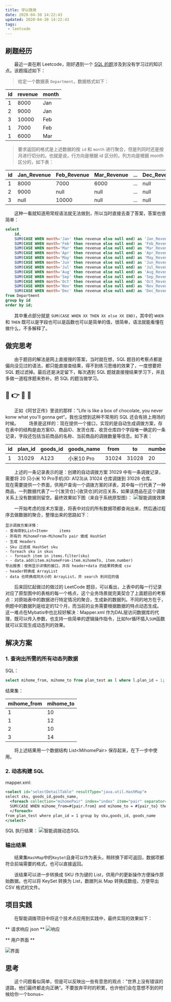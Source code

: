 ```yaml
---
title: 学以致用
date: 2020-04-30 14:22:43
updated: 2020-04-30 14:22:43
tags:
 - leetcode
---
```


## 刷题经历

&emsp;&emsp;最近一直在刷 Leetcode，刚好遇到一个 [SQL 的题](https://leetcode.com/problems/reformat-department-table/)涉及到没有学习过的知识点。该题描述如下：

> 给定一个数据表 `Department`，数据格式如下：

| id | revenue | month |
|--|----|----|
|1|8000|Jan|
|2|9000|Jan|
|3|10000|Feb|
|1|7000|Feb|
|1|6000|Mar|

> 要求返回的格式是上述数据的按 `id` 和 `month` 进行聚合，但是列同时还是按月进行切分的。也就是说，行方向是根据 id 区分的，列方向是根据 month 区分的，如下表：
<!-- more -->
|id|Jan_Revenue|Feb_Revenue|Mar_Revenue|...|Dec_Revenue|
|-|--|--|--|-|--|
|1|8000|7000|6000|...|null|
|2|9000|null|null|...|null|
|3|null|10000|null|...|null|

&emsp;&emsp;这种一看就知道用常规语法就无法做到，所以当时直接去查了答案，答案也很简单：

``` sql
select
    id,
    SUM(CASE WHEN month='Jan' then revenue else null end) as 'Jan_Revenue',
    SUM(CASE WHEN month='Feb' then revenue else null end) as 'Feb_Revenue',
    SUM(CASE WHEN month='Mar' then revenue else null end) as 'Mar_Revenue',
    SUM(CASE WHEN month='Apr' then revenue else null end) as 'Apr_Revenue',
    SUM(CASE WHEN month='May' then revenue else null end) as 'May_Revenue',
    SUM(CASE WHEN month='Jun' then revenue else null end) as 'Jun_Revenue',
    SUM(CASE WHEN month='Jul' then revenue else null end) as 'Jul_Revenue',
    SUM(CASE WHEN month='Aug' then revenue else null end) as 'Aug_Revenue',
    SUM(CASE WHEN month='Sep' then revenue else null end) as 'Sep_Revenue',
    SUM(CASE WHEN month='Oct' then revenue else null end) as 'Oct_Revenue',
    SUM(CASE WHEN month='Nov' then revenue else null end) as 'Nov_Revenue',
    SUM(CASE WHEN month='Dec' then revenue else null end) as 'Dec_Revenue'
from Department
group by id
order by id;
```
&emsp;&emsp;其中重点部分就是 `SUM(CASE WHEN XX THEN XX else XX END)`，其中的 `WHEN` 和 `THEN` 既可以是字段也可以是函数也可以是简单的值，很简单，语法就能看懂在做什么，不多解释了。

## 做完思考

&emsp;&emsp;由于题目的解法是网上直接搜的答案，当时就在想，SQL 题目的考察点都是偏向没见过的语法，都只能直接查结果，得不到练习思维的效果了，一度想要把 SQL 题过滤掉。最后还是决定留下，每次遇到 SQL 题就直接搜结果学习下，并且多做一道程序题来弥补。把 SQL 的题当做学习。

## 🤟 👉 🎁 🍫

&emsp;&emsp;正如《阿甘正传》里说的那样：”Life is like a box of chocolate, you never konw what you'll gonna get“。我也没想到这种不常用的 SQL 还会有排上用场的时候。
&emsp;&emsp;场景是这样的：现在提供一个接口，实现的是自动生成调拨方案，存在表中的结构是由方案ID、商品ID、发货仓库、收货仓库四个字段唯一确定的一条记录，字段还包括当前商品的名称、当前商品的调拨数量等信息。如下表：

|id|plan_id|goods_id|goods_name|from|to|number|
|--|--|--|---|--|--|--|
|1|31029|A123|小米10 Pro|31024|31028|20|

&emsp;&emsp;上述的一条记录表示的是：创建的自动调拨方案 31029 中有一条调拨记录，需要将 20 只小米 10 Pro手机(ID: A123)从 31024 仓库调拨到 31028 仓库。
&emsp;&emsp;现在需要提供一个界面，供用户查询一个调拨方案的详表，其中每一行代表了一种商品，一列数据代表了一个[发货仓]-[收货仓]的对应关系，如果该商品在这个调拨关系上没有数据则留空。最终效果如下图（来自于系统原型图）：
![智能调拨效果](https://xiaohaoxing-1257815318.cos.ap-chengdu.myqcloud.com/%E6%99%BA%E8%83%BD%E8%B0%83%E6%8B%A8%E6%95%88%E6%9E%9C%E5%9B%BE.png)

&emsp;&emsp;一开始考虑的技术方案是，将表中对应的所有数据项都查询出来，然后通过程序去做数据的聚合，整理出来的思路如下：

    显示调拨方案详情：
    - 查询得到List<Item>     items
    - 所有的 MihomeFrom-MihomeTo pair 做成 HashSet
    - 生成 Headers
    - Sku 过滤成 HashSet sku
    - foreach sku in skus
    - - foreach item in items.filter(sku)
    - - data.add(item.mihomeFrom-item.mihomeTo, item.number)
    导出报表：使用显示详情的接口，并将 header+data 的结果转换成 csv
    - header转换成 ArrayList
    - data 也转换成同大小的 ArrayList，并 search 到对应的值

&emsp;&emsp;后来回忆起做过的做过的 LeetCode 题目，可以看出，上表中的每一行记录对应了原型图中的表格的每一个格点，这个业务场景就完美契合了上面题目的考察点：对原始表中的数据进行特定情况的聚合，生成新的数据列。不同的地方在于，例题中的数据列是给定的12个月，而当前的业务需要根据数据的特点动态生成。这一难点在Mybatis中也比较好解决：Mapper.xml 作为DAL层访问数据库的代理，既可以传入参数，也支持一些简单的逻辑操作指令，比如for循环插入`SUM`函数就可以实现生成动态列的效果。

## 解决方案

### 1. 查询出所需的所有动态列数据

SQL：

``` sql
select mihome_from, mihome_to from plan_test as l where l.plan_id = 1;
```

结果集：

|mihome_from|mihome_to|
|-|-|
|1|10|
|1|12|
|2|10|
|3|14|

&emsp;&emsp;将上述结果用一个数据结构 List<MihomePair\> 保存起来，在下一步中使用。

### 2. 动态构建 SQL

mapper.xml:

``` xml
<select id="selectDetailTable" resultType="java.util.HashMap">
select sku, goods_id,goods_name,
  <foreach collection="mihomePair" index="index" item="pair" separator=",">
  SUM(CASE WHEN mihome_from=#{pair.from} and mihome_to = #{pair_to} then number else null end) as '#{pair.from}-#{pair_to}'
  </foreach>
from plan_test where plan_id = 1 group by sku,goods_id, goods_name
</select>
```

SQL 执行结果：
![智能调拨动态SQL](https://xiaohaoxing-1257815318.cos.ap-chengdu.myqcloud.com/%E6%99%BA%E8%83%BD%E8%B0%83%E6%8B%A8%E5%8A%A8%E6%80%81SQL.png)

### 输出结果

&emsp;&emsp;结果集`HashMap`中的`KeySet`自身可以作为表头，稍转换下即可返回，数据项都符合前端需要的格式，也可以直接返回。

&emsp;&emsp;该结果可以进一步转换成 SKU 作为键的 List，供用户的更新操作方便操作原始数据。也可以将 KeySet 转换为 List，数据列从 Map 转换成数组，方便导出 CSV 格式的文件。

## 项目实践

&emsp;&emsp;在智能调拨项目中将这个技术点应用到实践中，最终实现的效果如下：

** 请求响应 json **
![响应](https://xiaohaoxing-1257815318.cos.ap-chengdu.myqcloud.com/json.png)

** 用户界面 **

![界面](https://xiaohaoxing-1257815318.cos.ap-chengdu.myqcloud.com/%E7%95%8C%E9%9D%A2.png)

## 思考

&emsp;&emsp;这个问题看似简单，但是可以反映出一些有意思的观点：”世界上没有错误的道路，他们最终都走向正确“。不要放弃平时的积累，也许他们会在意想不到的时候给你一个bonus~
